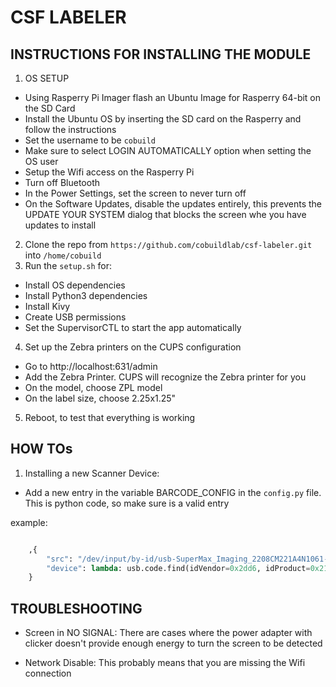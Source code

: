 
# CSF LABELER  

## INSTRUCTIONS FOR INSTALLING THE MODULE

1. OS SETUP 
* Using Rasperry Pi Imager flash an Ubuntu Image for Rasperry 64-bit on the SD Card
* Install the Ubuntu OS by inserting the SD card on the Rasperry and follow the instructions
* Set the username to be `cobuild`
* Make sure to select LOGIN AUTOMATICALLY option when setting the OS user
* Setup the Wifi access on the Rasperry Pi
* Turn off Bluetooth
* In the Power Settings, set the screen to never turn off
* On the Software Updates, disable the updates entirely, this prevents the UPDATE YOUR SYSTEM dialog that blocks the screen whe you have updates to install

2. Clone the repo from `https://github.com/cobuildlab/csf-labeler.git` into `/home/cobuild`
3. Run the `setup.sh` for:
  - Install OS dependencies
  - Install Python3 dependencies
  - Install Kivy
  - Create USB permissions
  - Set the SupervisorCTL to start the app automatically

4.  Set up the Zebra printers on the CUPS configuration
  - Go to http://localhost:631/admin
  - Add the Zebra Printer. CUPS will recognize the Zebra printer for you
  - On the model, choose ZPL model
  - On the label size, choose 2.25x1.25"

5. Reboot, to test that everything is working

## HOW TOs

1. Installing a new Scanner Device:
- Add a new entry in the variable BARCODE_CONFIG in the `config.py` file. This is python code, so make sure is a valid entry

example:

```python

    ,{
        "src": "/dev/input/by-id/usb-SuperMax_Imaging_2208CM221A4N1061-event-kbd",
        "device": lambda: usb.code.find(idVendor=0x2dd6, idProduct=0x2141)
    }
```

## TROUBLESHOOTING

- Screen in NO SIGNAL: There are cases where the power adapter with clicker doesn't provide enough energy to turn 
the screen to be detected

- Network Disable: This probably means that you are missing the Wifi connection 